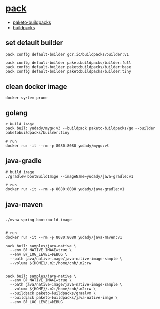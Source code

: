 # [pack](https://paketo.io/docs/)

- [paketo-buildpacks](https://github.com/paketo-buildpacks)
- [buildpacks](https://buildpacks.io/docs/app-developer-guide/build-an-app/)


## set default builder

```shell
pack config default-builder gcr.io/buildpacks/builder:v1

pack config default-builder paketobuildpacks/builder:full
pack config default-builder paketobuildpacks/builder:base
pack config default-builder paketobuildpacks/builder:tiny
```

## clean docker image

```shell
docker system prune
```

## golang

```shell
# build image
pack build yudady/mygo:v3 --buildpack paketo-buildpacks/go --builder paketobuildpacks/builder:tiny 

# run
docker run -it --rm -p 8080:8080 yudady/mygo:v3

```


## java-gradle

```shell
# build image
./gradlew bootBuildImage --imageName=yudady/java-gradle:v1

# run
docker run -it --rm -p 8080:8080 yudady/java-gradle:v1

```


## java-maven

```shell

./mvnw spring-boot:build-image 


# run
docker run -it --rm -p 8080:8080 yudady/java-maven:v1

```


```shell
pack build samples/java-native \
  --env BP_NATIVE_IMAGE=true \
  --env BP_LOG_LEVEL=DEBUG \
  --path java/native-image/java-native-image-sample \
  --volume ${HOME}/.m2:/home/cnb/.m2:rw


pack build samples/java-native \
  --env BP_NATIVE_IMAGE=true \
  --path java/native-image/java-native-image-sample \
  --volume ${HOME}/.m2:/home/cnb/.m2:rw \
  --buildpack paketo-buildpacks/graalvm \
  --buildpack paketo-buildpacks/java-native-image \
  --env BP_LOG_LEVEL=DEBUG
```

